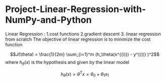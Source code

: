 # Project-Linear-Regression-with-NumPy-and-Python
Linear Regression : 1.cost functions  2.gradient descent 3. linear regression from scratch
The objective of linear regression is to minimize the cost function

$$J(\theta) = \frac{1}{2m} \sum_{i=1}^m (h_\theta(x^{(i)}) - y^{(i)} )^2$$
where $h_{\theta}(x)$ is the hypothesis and given by the linear model

$$h_{\theta}(x) = \theta^Tx = \theta_0 + \theta_1x_1$$
